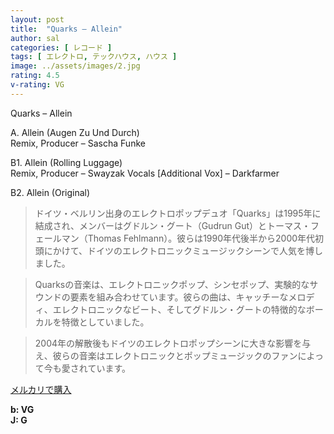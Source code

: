 ```yaml
---
layout: post
title:  "Quarks – Allein"
author: sal
categories: [ レコード ]
tags: [ エレクトロ, テックハウス, ハウス ]
image: ../assets/images/2.jpg
rating: 4.5
v-rating: VG
---
```


Quarks – Allein

A. Allein (Augen Zu Und Durch)  
Remix, Producer – Sascha Funke

B1. Allein (Rolling Luggage)  
Remix, Producer – Swayzak
Vocals [Additional Vox] – Darkfarmer

B2. Allein (Original)

> ドイツ・ベルリン出身のエレクトロポップデュオ「Quarks」は1995年に結成され、メンバーはグドルン・グート（Gudrun Gut）とトーマス・フェールマン（Thomas Fehlmann）。彼らは1990年代後半から2000年代初頭にかけて、ドイツのエレクトロニックミュージックシーンで人気を博しました。

> Quarksの音楽は、エレクトロニックポップ、シンセポップ、実験的なサウンドの要素を組み合わせています。彼らの曲は、キャッチーなメロディ、エレクトロニックなビート、そしてグドルン・グートの特徴的なボーカルを特徴としていました。

> 2004年の解散後もドイツのエレクトロポップシーンに大きな影響を与え、彼らの音楽はエレクトロニックとポップミュージックのファンによって今も愛されています。


[メルカリで購入](https://jp.mercari.com/item/m18806136180)


<div class="mt-4 mb-4 d-flex align-items-center">
<strong class="mr-1">b: VG</strong>
</div>
<div class="mt-4 mb-4 d-flex align-items-center">
<strong class="mr-1">J: G</strong>
</div>